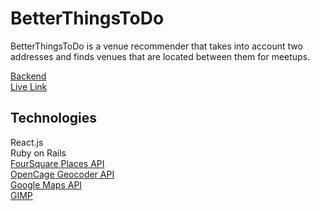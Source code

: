 # BetterThingsToDo

BetterThingsToDo is a venue recommender that takes into account two addresses and finds venues that are located between them for meetups.

[Backend](https://github.com/zhaoj1/BetterThingsToDoBackend)    
[Live Link](https://better-things-to-do.surge.sh/)

## Technologies

React.js    
Ruby on Rails    
[FourSquare Places API](https://developer.foursquare.com/places)    
[OpenCage Geocoder API](https://opencagedata.com/)    
[Google Maps API](https://developers.google.com/maps/documentation)    
[GIMP](https://www.gimp.org/)   
